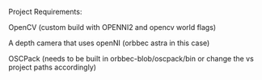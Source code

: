Project Requirements:

OpenCV (custom build with OPENNI2 and opencv world flags)

A depth camera that uses openNI (orbbec astra in this case)

OSCPack (needs to be built in orbbec-blob/oscpack/bin or change the vs project paths accordingly)